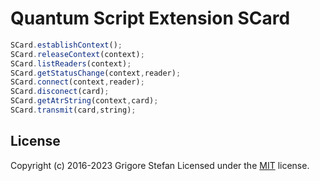 # Quantum Script Extension SCard

```javascript
SCard.establishContext();
SCard.releaseContext(context);
SCard.listReaders(context);
SCard.getStatusChange(context,reader);
SCard.connect(context,reader);
SCard.disconect(card);
SCard.getAtrString(context,card);
SCard.transmit(card,string);
```

## License

Copyright (c) 2016-2023 Grigore Stefan
Licensed under the [MIT](LICENSE) license.
